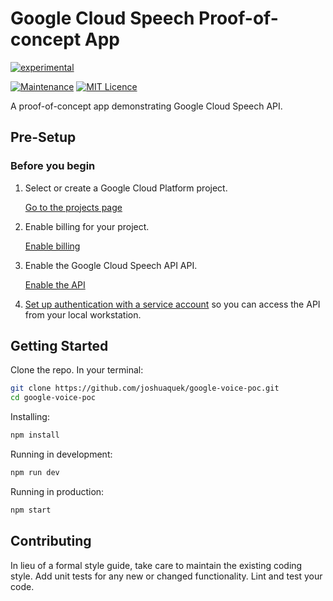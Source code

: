 
# Google Cloud Speech Proof-of-concept App

[![experimental](http://badges.github.io/stability-badges/dist/experimental.svg)](http://github.com/badges/stability-badges)

[![Maintenance](https://img.shields.io/badge/Maintained%3F-yes-green.svg)](https://GitHub.com/Naereen/StrapDown.js/graphs/commit-activity)
[![MIT Licence](https://badges.frapsoft.com/os/mit/mit.svg?v=103)](https://opensource.org/licenses/mit-license.php)

A proof-of-concept app demonstrating Google Cloud Speech API.

## Pre-Setup

### Before you begin

1.  Select or create a Google Cloud Platform project.

    [Go to the projects page][projects]

1.  Enable billing for your project.

    [Enable billing][billing]

1.  Enable the Google Cloud Speech API API.

    [Enable the API][enable_api]

1.  [Set up authentication with a service account][auth] so you can access the
    API from your local workstation.

[projects]: https://console.cloud.google.com/project
[billing]: https://support.google.com/cloud/answer/6293499#enable-billing
[enable_api]: https://console.cloud.google.com/flows/enableapi?apiid=speech.googleapis.com
[auth]: https://cloud.google.com/docs/authentication/getting-started

## Getting Started

Clone the repo. In your terminal:
```bash
git clone https://github.com/joshuaquek/google-voice-poc.git
cd google-voice-poc
```

Installing:
```bash
npm install
```

Running in development:
```bash
npm run dev
```

Running in production:
```bash
npm start
```

## Contributing

In lieu of a formal style guide, take care to maintain the existing coding style. Add unit tests for any new or changed functionality. Lint and test your code.

